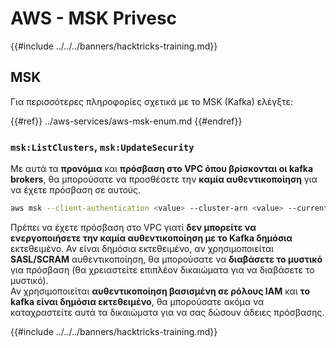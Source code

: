 # AWS - MSK Privesc

{{#include ../../../banners/hacktricks-training.md}}

## MSK

Για περισσότερες πληροφορίες σχετικά με το MSK (Kafka) ελέγξτε:

{{#ref}}
../aws-services/aws-msk-enum.md
{{#endref}}

### `msk:ListClusters`, `msk:UpdateSecurity`

Με αυτά τα **προνόμια** και **πρόσβαση στο VPC όπου βρίσκονται οι kafka brokers**, θα μπορούσατε να προσθέσετε την **καμία αυθεντικοποίηση** για να έχετε πρόσβαση σε αυτούς.
```bash
aws msk --client-authentication <value> --cluster-arn <value> --current-version <value>
```
Πρέπει να έχετε πρόσβαση στο VPC γιατί **δεν μπορείτε να ενεργοποιήσετε την καμία αυθεντικοποίηση με το Kafka δημόσια** εκτεθειμένο. Αν είναι δημόσια εκτεθειμένο, αν χρησιμοποιείται **SASL/SCRAM** αυθεντικοποίηση, θα μπορούσατε να **διαβάσετε το μυστικό** για πρόσβαση (θα χρειαστείτε επιπλέον δικαιώματα για να διαβάσετε το μυστικό).\
Αν χρησιμοποιείται **αυθεντικοποίηση βασισμένη σε ρόλους IAM** και **το kafka είναι δημόσια εκτεθειμένο**, θα μπορούσατε ακόμα να καταχραστείτε αυτά τα δικαιώματα για να σας δώσουν άδειες πρόσβασης. 

{{#include ../../../banners/hacktricks-training.md}}
